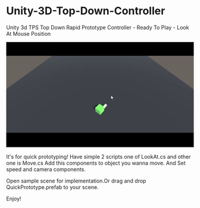 # Unity-3D-Top-Down-Controller
Unity 3d TPS Top Down Rapid Prototype Controller - Ready To Play - Look At Mouse Position

![Ready To Play](https://github.com/taycpu/Unity-3D-Top-Down-Controller/blob/main/LookToMousePos.gif)


It's for quick prototyping!
Have simple 2 scripts one of LookAt.cs and other one is Move.cs
Add this components to object you wanna move.
And Set speed and camera components.

Open sample scene for implementation.Or drag and drop QuickPrototype.prefab to your scene.

Enjoy!
